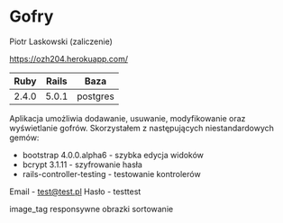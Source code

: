 # Gofry

Piotr Laskowski (zaliczenie)

https://ozh204.herokuapp.com/

		
| Ruby       | Rails | Baza     |
| :--------: |:-----:| :-------:|
| 2.4.0      | 5.0.1 | postgres |

Aplikacja umożliwia dodawanie, usuwanie, modyfikowanie oraz wyświetlanie gofrów.
Skorzystałem z następujących niestandardowych gemów:

- bootstrap 4.0.0.alpha6 - szybka edycja widoków
- bcrypt 3.1.11 - szyfrowanie hasła
- rails-controller-testing - testowanie kontrolerów

Email - test@test.pl
Hasło - testtest

image_tag
responsywne obrazki
sortowanie
